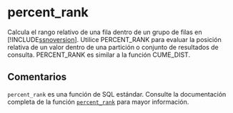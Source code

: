﻿---
SidebarGroup: "index-aggregation-functions"
Autogenerated: true
---

# percent_rank

Calcula el rango relativo de una fila dentro de un grupo de filas en [!INCLUDE[ssnoversion](../../includes/ssnoversion-md.md)]. Utilice PERCENT_RANK para evaluar la posición relativa de un valor dentro de una partición o conjunto de resultados de consulta. PERCENT_RANK es similar a la función CUME_DIST.

## Comentarios 

`percent_rank` es una función de SQL estándar. Consulte la documentación completa de la función [`percent_rank`](https://learn.microsoft.com/es-es/sql/t-sql/functions/percent_rank-transact-sql) para mayor información.
